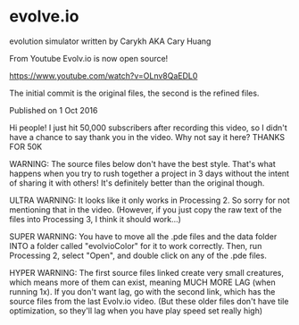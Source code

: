 # evolve.io
evolution simulator written by Carykh  AKA Cary Huang


From Youtube Evolv.io is now open source! 

https://www.youtube.com/watch?v=OLnv8QaEDL0


The initial commit is the original files, the second is the refined files.


Published on 1 Oct 2016

Hi people! I just hit 50,000 subscribers after recording this video, so I didn't have a chance to say thank you in the video. Why not say it here? THANKS FOR 50K

WARNING: The source files below don't have the best style. That's what happens when you try to rush together a project in 3 days without the intent of sharing it with others! It's definitely better than the original though.

ULTRA WARNING: It looks like it only works in Processing 2. So sorry for not mentioning that in the video. (However, if you just copy the raw text of the files into Processing 3, I think it should work...)

SUPER WARNING: You have to move all the .pde files and the data folder INTO a folder called "evolvioColor" for it to work correctly. Then, run Processing 2, select "Open", and double click on any of the .pde files.

HYPER WARNING: The first source files linked create very small creatures, which means more of them can exist, meaning MUCH MORE LAG (when running 1x). If you don't want lag, go with the second link, which has the source files from the last Evolv.io video. (But these older files don't have tile optimization, so they'll lag when you have play speed set really high)